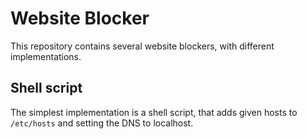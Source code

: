# Website Blocker

This repository contains several website blockers, with different implementations. 



## Shell script
The simplest implementation is a shell script, that adds given hosts to `/etc/hosts` and setting the DNS to localhost. 
